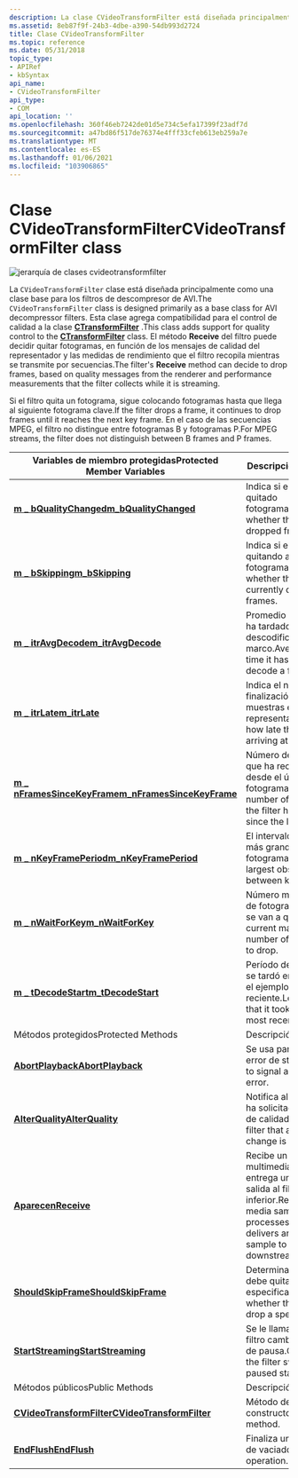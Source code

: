```yaml
---
description: La clase CVideoTransformFilter está diseñada principalmente como una clase base para los filtros de descompresor de AVI.
ms.assetid: 8eb87f9f-24b3-4dbe-a390-54db993d2724
title: Clase CVideoTransformFilter
ms.topic: reference
ms.date: 05/31/2018
topic_type:
- APIRef
- kbSyntax
api_name:
- CVideoTransformFilter
api_type:
- COM
api_location: ''
ms.openlocfilehash: 360f46eb7242de01d5e734c5efa17399f23adf7d
ms.sourcegitcommit: a47bd86f517de76374e4fff33cfeb613eb259a7e
ms.translationtype: MT
ms.contentlocale: es-ES
ms.lasthandoff: 01/06/2021
ms.locfileid: "103906865"
---
```

# <a name="cvideotransformfilter-class"></a><span data-ttu-id="2c453-103">Clase CVideoTransformFilter</span><span class="sxs-lookup"><span data-stu-id="2c453-103">CVideoTransformFilter class</span></span>

![jerarquía de clases cvideotransformfilter](images/vtsip01.png)

<span data-ttu-id="2c453-105">La `CVideoTransformFilter` clase está diseñada principalmente como una clase base para los filtros de descompresor de AVI.</span><span class="sxs-lookup"><span data-stu-id="2c453-105">The `CVideoTransformFilter` class is designed primarily as a base class for AVI decompressor filters.</span></span> <span data-ttu-id="2c453-106">Esta clase agrega compatibilidad para el control de calidad a la clase [**CTransformFilter**](ctransformfilter.md) .</span><span class="sxs-lookup"><span data-stu-id="2c453-106">This class adds support for quality control to the [**CTransformFilter**](ctransformfilter.md) class.</span></span> <span data-ttu-id="2c453-107">El método **Receive** del filtro puede decidir quitar fotogramas, en función de los mensajes de calidad del representador y las medidas de rendimiento que el filtro recopila mientras se transmite por secuencias.</span><span class="sxs-lookup"><span data-stu-id="2c453-107">The filter's **Receive** method can decide to drop frames, based on quality messages from the renderer and performance measurements that the filter collects while it is streaming.</span></span>

<span data-ttu-id="2c453-108">Si el filtro quita un fotograma, sigue colocando fotogramas hasta que llega al siguiente fotograma clave.</span><span class="sxs-lookup"><span data-stu-id="2c453-108">If the filter drops a frame, it continues to drop frames until it reaches the next key frame.</span></span> <span data-ttu-id="2c453-109">En el caso de las secuencias MPEG, el filtro no distingue entre fotogramas B y fotogramas P.</span><span class="sxs-lookup"><span data-stu-id="2c453-109">For MPEG streams, the filter does not distinguish between B frames and P frames.</span></span>



| <span data-ttu-id="2c453-110">Variables de miembro protegidas</span><span class="sxs-lookup"><span data-stu-id="2c453-110">Protected Member Variables</span></span>                                                      | <span data-ttu-id="2c453-111">Descripción</span><span class="sxs-lookup"><span data-stu-id="2c453-111">Description</span></span>                                                                                    |
|---------------------------------------------------------------------------------|------------------------------------------------------------------------------------------------|
| [<span data-ttu-id="2c453-112">**m \_ bQualityChanged**</span><span class="sxs-lookup"><span data-stu-id="2c453-112">**m\_bQualityChanged**</span></span>](cvideotransformfilter-m-bqualitychanged.md)           | <span data-ttu-id="2c453-113">Indica si el filtro ha quitado fotogramas.</span><span class="sxs-lookup"><span data-stu-id="2c453-113">Indicates whether the filter has dropped frames.</span></span>                                               |
| [<span data-ttu-id="2c453-114">**m \_ bSkipping**</span><span class="sxs-lookup"><span data-stu-id="2c453-114">**m\_bSkipping**</span></span>](cvideotransformfilter-m-bskipping.md)                       | <span data-ttu-id="2c453-115">Indica si el filtro está quitando actualmente fotogramas.</span><span class="sxs-lookup"><span data-stu-id="2c453-115">Indicates whether the filter is currently dropping frames.</span></span>                                     |
| [<span data-ttu-id="2c453-116">**m \_ itrAvgDecode**</span><span class="sxs-lookup"><span data-stu-id="2c453-116">**m\_itrAvgDecode**</span></span>](cvideotransformfilter-m-itravgdecode.md)                 | <span data-ttu-id="2c453-117">Promedio de tiempo que ha tardado en descodificar un marco.</span><span class="sxs-lookup"><span data-stu-id="2c453-117">Average length of time it has taken to decode a frame.</span></span>                                         |
| [<span data-ttu-id="2c453-118">**m \_ itrLate**</span><span class="sxs-lookup"><span data-stu-id="2c453-118">**m\_itrLate**</span></span>](cvideotransformfilter-m-itrlate.md)                           | <span data-ttu-id="2c453-119">Indica el nivel de finalización de las muestras en el representador.</span><span class="sxs-lookup"><span data-stu-id="2c453-119">Indicates how late the samples are arriving at the renderer.</span></span>                                   |
| [<span data-ttu-id="2c453-120">**m \_ nFramesSinceKeyFrame**</span><span class="sxs-lookup"><span data-stu-id="2c453-120">**m\_nFramesSinceKeyFrame**</span></span>](cvideotransformfilter-m-nframessincekeyframe.md) | <span data-ttu-id="2c453-121">Número de fotogramas que ha recibido el filtro desde el último fotograma clave.</span><span class="sxs-lookup"><span data-stu-id="2c453-121">The number of frames that the filter has received since the last key frame.</span></span>                    |
| [<span data-ttu-id="2c453-122">**m \_ nKeyFramePeriod**</span><span class="sxs-lookup"><span data-stu-id="2c453-122">**m\_nKeyFramePeriod**</span></span>](cvideotransformfilter-m-nkeyframeperiod.md)           | <span data-ttu-id="2c453-123">El intervalo observado más grande entre fotogramas clave.</span><span class="sxs-lookup"><span data-stu-id="2c453-123">The largest observed interval between key frames.</span></span>                                              |
| [<span data-ttu-id="2c453-124">**m \_ nWaitForKey**</span><span class="sxs-lookup"><span data-stu-id="2c453-124">**m\_nWaitForKey**</span></span>](cvideotransformfilter-m-nwaitforkey.md)                   | <span data-ttu-id="2c453-125">Número máximo actual de fotogramas Delta que se van a quitar.</span><span class="sxs-lookup"><span data-stu-id="2c453-125">The current maximum number of delta frames to drop.</span></span>                                            |
| [<span data-ttu-id="2c453-126">**m \_ tDecodeStart**</span><span class="sxs-lookup"><span data-stu-id="2c453-126">**m\_tDecodeStart**</span></span>](cvideotransformfilter-m-tdecodestart.md)                 | <span data-ttu-id="2c453-127">Período de tiempo que se tardó en descodificar el ejemplo más reciente.</span><span class="sxs-lookup"><span data-stu-id="2c453-127">Length of time that it took to decode the most recent sample.</span></span>                                  |
| <span data-ttu-id="2c453-128">Métodos protegidos</span><span class="sxs-lookup"><span data-stu-id="2c453-128">Protected Methods</span></span>                                                               | <span data-ttu-id="2c453-129">Descripción</span><span class="sxs-lookup"><span data-stu-id="2c453-129">Description</span></span>                                                                                    |
| [<span data-ttu-id="2c453-130">**AbortPlayback**</span><span class="sxs-lookup"><span data-stu-id="2c453-130">**AbortPlayback**</span></span>](cvideotransformfilter-abortplayback.md)                    | <span data-ttu-id="2c453-131">Se usa para indicar un error de streaming.</span><span class="sxs-lookup"><span data-stu-id="2c453-131">Used to signal a streaming error.</span></span>                                                              |
| [<span data-ttu-id="2c453-132">**AlterQuality**</span><span class="sxs-lookup"><span data-stu-id="2c453-132">**AlterQuality**</span></span>](cvideotransformfilter-alterquality.md)                      | <span data-ttu-id="2c453-133">Notifica al filtro que se ha solicitado un cambio de calidad.</span><span class="sxs-lookup"><span data-stu-id="2c453-133">Notifies the filter that a quality change is requested.</span></span>                                        |
| [<span data-ttu-id="2c453-134">**Aparecen**</span><span class="sxs-lookup"><span data-stu-id="2c453-134">**Receive**</span></span>](cvideotransformfilter-receive.md)                                | <span data-ttu-id="2c453-135">Recibe un ejemplo multimedia, lo procesa y entrega un ejemplo de salida al filtro de nivel inferior.</span><span class="sxs-lookup"><span data-stu-id="2c453-135">Receives a media sample, processes it, and delivers an output sample to the downstream filter.</span></span> |
| [<span data-ttu-id="2c453-136">**ShouldSkipFrame**</span><span class="sxs-lookup"><span data-stu-id="2c453-136">**ShouldSkipFrame**</span></span>](cvideotransformfilter-shouldskipframe.md)                | <span data-ttu-id="2c453-137">Determina si el filtro debe quitar un ejemplo especificado.</span><span class="sxs-lookup"><span data-stu-id="2c453-137">Determines whether the filter should drop a specified sample.</span></span>                                  |
| [<span data-ttu-id="2c453-138">**StartStreaming**</span><span class="sxs-lookup"><span data-stu-id="2c453-138">**StartStreaming**</span></span>](cvideotransformfilter-startstreaming.md)                  | <span data-ttu-id="2c453-139">Se le llama cuando el filtro cambia al estado de pausa.</span><span class="sxs-lookup"><span data-stu-id="2c453-139">Called when the filter switches to the paused state.</span></span>                                           |
| <span data-ttu-id="2c453-140">Métodos públicos</span><span class="sxs-lookup"><span data-stu-id="2c453-140">Public Methods</span></span>                                                                  | <span data-ttu-id="2c453-141">Descripción</span><span class="sxs-lookup"><span data-stu-id="2c453-141">Description</span></span>                                                                                    |
| [<span data-ttu-id="2c453-142">**CVideoTransformFilter**</span><span class="sxs-lookup"><span data-stu-id="2c453-142">**CVideoTransformFilter**</span></span>](cvideotransformfilter-cvideotransformfilter.md)    | <span data-ttu-id="2c453-143">Método de constructor.</span><span class="sxs-lookup"><span data-stu-id="2c453-143">Constructor method.</span></span>                                                                            |
| [<span data-ttu-id="2c453-144">**EndFlush**</span><span class="sxs-lookup"><span data-stu-id="2c453-144">**EndFlush**</span></span>](cvideotransformfilter-endflush.md)                              | <span data-ttu-id="2c453-145">Finaliza una operación de vaciado.</span><span class="sxs-lookup"><span data-stu-id="2c453-145">Ends a flush operation.</span></span>                                                                        |



 

 

 



